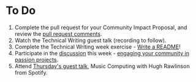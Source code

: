 # To Do

1. Complete the pull request for your Community Impact Proposal, and review the [pull request comments](https://github.com/campus-experts/spring-2017/pulls?q=is%3Apr+is%3Aopen+label%3Aimpact-proposal).
1. Watch the Technical Writing guest talk (recording to follow).
1. Complete the Technical Writing week exercise - [Write a README](docs/write-a-readme.md)!
1. Participate in the [discussion](https://github.com/campus-experts/discuss/issues) this week - [engaging your community in passion projects](https://github.com/campus-experts/discuss/issues/1).
1. Attend [Thursday's guest talk](https://github.com/campus-experts/spring-2017/issues/28), Music Computing with Hugh Rawlinson from Spotify.
